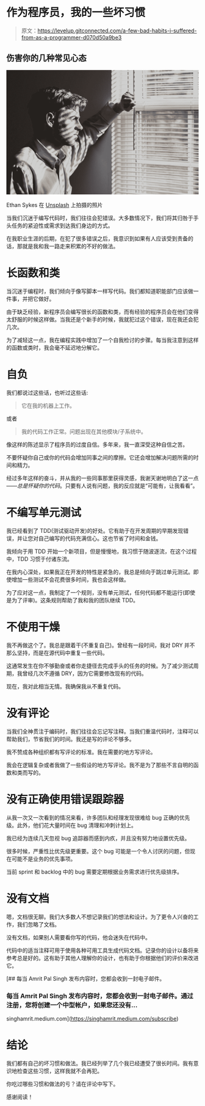 # 作为程序员，我的一些坏习惯

> 原文：<https://levelup.gitconnected.com/a-few-bad-habits-i-suffered-from-as-a-programmer-d070d50a9be3>

## 伤害你的几种常见心态

![](img/d999ffd0a4410d015399b8aa872d620b.png)

Ethan Sykes 在 [Unsplash](https://unsplash.com?utm_source=medium&utm_medium=referral) 上拍摄的照片

当我们沉迷于编写代码时，我们往往会犯错误。大多数情况下，我们将其归咎于手头任务的紧迫性或需求到达我们身边的方式。

在我职业生涯的后期，在犯了很多错误之后，我意识到如果有人应该受到责备的话，那就是我和我一路走来积累的不好的做法。

# 长函数和类

当沉迷于编程时，我们倾向于像写脚本一样写代码。我们都知道职能部门应该做一件事，并把它做好。

由于缺乏经验，新程序员会编写很长的函数和类，而有经验的程序员会在他们变得太舒服的时候这样做。当我还是个新手的时候，我就犯过这个错误，现在我还会犯几次。

为了减轻这一点，我在编程实践中增加了一个自我检讨的步骤。每当我注意到这样的函数或类时，我会毫不延迟地分解它。

# 自负

我们都说过这些话，也听过这些话:

> 它在我的机器上工作。

或者

> 我的代码工作正常。问题出现在其他模块/子系统中。

像这样的陈述显示了程序员的过度自信。多年来，我一直深受这种自信之苦。

不要怀疑你自己或你的代码会增加同事之间的摩擦。它还会增加解决问题所需的时间和精力。

经过多年这样的奋斗，并从我的一些同事那里获得灵感，我谢天谢地明白了这一点——*总是怀疑你的代码*。只要有人说有问题，我的反应就是“可能有，让我看看”。

# 不编写单元测试

我已经看到了 TDD(测试驱动开发)的好处。它有助于在开发周期的早期发现错误，并让您对自己编写的代码充满信心。这也节省了时间和金钱。

我倾向于用 TDD 开始一个新项目，但是慢慢地，我习惯于随波逐流，在这个过程中，TDD 习惯于付诸东流。

在我内心深处，如果我正在开发的特性是紧急的，我总是倾向于跳过单元测试。即使增加一些测试不会花费很多时间，我也会这样做。

为了应对这一点，我制定了一个规则，没有单元测试，任何代码都不能运行(即使是为了评审)。这条规则帮助了我和我的团队继续 TDD。

# 不使用干燥

我不再做这个了。我总是跟着干(不重复自己)。曾经有一段时间，我对 DRY 并不那么坚持，而是在源代码中重复一些代码。

这通常发生在你不够勤奋或者你走捷径去完成手头的任务的时候。为了减少测试周期，我曾经几次不遵循 DRY，因为它需要修改现有的代码。

现在，我对此相当无情。我确保我从不重复代码。

# 没有评论

当我们全神贯注于编码时，我们往往会忘记写注释。当我们重温代码时，注释可以帮助我们，节省我们的时间。我还是写的评论不够多。

我不赞成各种组织都有写评论的标准。我在需要的地方写评论。

我会在逻辑复杂或者我做了一些假设的地方写评论。我不是为了那些不言自明的函数和类而写的。

# 没有正确使用错误跟踪器

从我一次又一次看到的情况来看，许多团队和经理发现很难给 bug 正确的优先级。此外，他们花大量时间在 bug 清理和冲刺计划上。

我已经为连续几天忽视 bug 追踪器而感到内疚，并且没有努力地设置优先级。

很多时候，严重性比优先级更重要。这个 bug 可能是一个令人讨厌的问题，但现在可能不是业务的优先事项。

当前 sprint 和 backlog 中的 bug 需要定期根据业务需求进行优先级排序。

# 没有文档

嗯，文档很无聊。我们大多数人不想记录我们的想法和设计。为了更令人兴奋的工作，我们忽略了文档。

没有文档，如果别人需要看你写的代码，他会迷失在代码中。

代码中的适当注释可用于使用各种可用工具生成代码文档。记录你的设计以备将来参考总是好的。这有助于其他人理解你的设计，也有助于你根据他们的评价来改进它。

[](https://singhamrit.medium.com/subscribe) [## 每当 Amrit Pal Singh 发布内容时，您都会收到一封电子邮件。

### 每当 Amrit Pal Singh 发布内容时，您都会收到一封电子邮件。通过注册，您将创建一个中型帐户，如果您还没有…

singhamrit.medium.com](https://singhamrit.medium.com/subscribe) 

# 结论

我们都有自己的坏习惯和做法。我已经列举了几个我已经遭受了很长时间。我有意识地检查这些习惯，这样我就不会再犯。

你吃过哪些习惯和做法的亏？请在评论中写下。

感谢阅读！